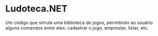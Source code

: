 # Ludoteca.NET
Um código que simula uma biblioteca de jogos, permitindo ao usuário alguns comandos entre eles: cadastrar o jogo, emprestar, listar, etc.
